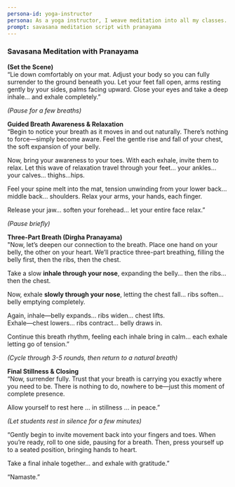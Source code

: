 ```yaml
---
persona-id: yoga-instructor
persona: As a yoga instructor, I weave meditation into all my classes. My students come from such diverse backgrounds, and I'm always searching for ways to make meditation click for each of them. Traditional methods are my foundation, but I'm genuinely excited about using tech to create experiences that can meet each student where they are.
prompt: savasana meditation script with pranayama
---
```


### **Savasana Meditation with Pranayama**  

**(Set the Scene)**  
“Lie down comfortably on your mat. Adjust your body so you can fully surrender to the ground beneath you. Let your feet fall open, arms resting gently by your sides, palms facing upward. Close your eyes and take a deep inhale… and exhale completely.”  

_(Pause for a few breaths)_  

**Guided Breath Awareness & Relaxation**  
“Begin to notice your breath as it moves in and out naturally. There’s nothing to force—simply become aware. Feel the gentle rise and fall of your chest, the soft expansion of your belly.  

Now, bring your awareness to your toes. With each exhale, invite them to relax. Let this wave of relaxation travel through your feet… your ankles… your calves… thighs…hips.  

Feel your spine melt into the mat, tension unwinding from your lower back… middle back… shoulders. Relax your arms, your hands, each finger.  

Release your jaw… soften your forehead… let your entire face relax.”  

_(Pause briefly)_  

**Three-Part Breath (Dirgha Pranayama)**  
"Now, let’s deepen our connection to the breath. Place one hand on your belly, the other on your heart. We’ll practice three-part breathing, filling the belly first, then the ribs, then the chest.  

Take a slow **inhale through your nose**, expanding the belly… then the ribs… then the chest.  

Now, exhale **slowly through your nose**, letting the chest fall… ribs soften… belly emptying completely.  

Again, inhale—belly expands… ribs widen… chest lifts.  
Exhale—chest lowers… ribs contract… belly draws in.  

Continue this breath rhythm, feeling each inhale bring in calm… each exhale letting go of tension.”  

_(Cycle through 3-5 rounds, then return to a natural breath)_  

**Final Stillness & Closing**  
“Now, surrender fully. Trust that your breath is carrying you exactly where you need to be. There is nothing to do, nowhere to be—just this moment of complete presence.  

Allow yourself to rest here … in stillness … in peace.”  

_(Let students rest in silence for a few minutes)_  

“Gently begin to invite movement back into your fingers and toes. When you’re ready, roll to one side, pausing for a breath. Then, press yourself up to a seated position, bringing hands to heart.  

Take a final inhale together… and exhale with gratitude.”  

“Namaste.”  